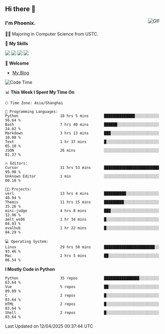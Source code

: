 ## Hi there 👋
<img align="right" alt="GIF" src="https://raw.githubusercontent.com/JoeyBling/JoeyBling/master/pic/pusheencode.gif" />

### I'm Phoenix.

👨‍🎓 Majoring in Computer Science from USTC.

🌟 **My Skills**

![](https://img.shields.io/badge/-Python-3e74a2?style=flat-square&logo=Python&logoColor=fff)
![](https://img.shields.io/badge/-C++-9f62a5?style=flat&logo=cplusplus&logoColor=white)
![](https://img.shields.io/badge/-Linux-185886?style=flat-square&logo=Linux&logoColor=fff)
![](https://img.shields.io/badge/-Rust-ff4136?style=flat-square&logo=Rust&logoColor=fff)

💬 **Welcome**

- [My Blog](https://ysy-phoenix.github.io/)

<!--START_SECTION:waka-->
![Code Time](http://img.shields.io/badge/Code%20Time-1%2C396%20hrs%2010%20mins-blue)

📊 **This Week I Spent My Time On** 

```text
🕑︎ Time Zone: Asia/Shanghai

💬 Programming Languages: 
Python                   18 hrs 5 mins       ██████████████░░░░░░░░░░░   56.64 % 
Bash                     7 hrs 40 mins       ██████░░░░░░░░░░░░░░░░░░░   24.02 % 
Markdown                 3 hrs 13 mins       ███░░░░░░░░░░░░░░░░░░░░░░   10.08 % 
Text                     1 hr 37 mins        █░░░░░░░░░░░░░░░░░░░░░░░░   05.10 % 
JSON                     26 mins             ░░░░░░░░░░░░░░░░░░░░░░░░░   01.37 % 

🔥 Editors: 
Cursor                   31 hrs 53 mins      █████████████████████████   99.90 % 
Unknown Editor           1 min               ░░░░░░░░░░░░░░░░░░░░░░░░░   00.10 % 

🐱‍💻 Projects: 
verl                     13 hrs 4 mins       ██████████░░░░░░░░░░░░░░░   40.94 % 
Themis                   11 hrs 15 mins      █████████░░░░░░░░░░░░░░░░   35.26 % 
mini-judge               4 hrs 8 mins        ███░░░░░░░░░░░░░░░░░░░░░░   12.96 % 
amlt_ws06                1 hr 34 mins        █░░░░░░░░░░░░░░░░░░░░░░░░   04.93 % 
evalhub                  1 hr 22 mins        █░░░░░░░░░░░░░░░░░░░░░░░░   04.29 % 

💻 Operating System: 
Linux                    29 hrs 50 mins      ███████████████████████░░   93.46 % 
Mac                      2 hrs 5 mins        ██░░░░░░░░░░░░░░░░░░░░░░░   06.54 % 
```

**I Mostly Code in Python** 

```text
Python                   35 repos            ████████████████░░░░░░░░░   63.64 % 
Vue                      5 repos             ██░░░░░░░░░░░░░░░░░░░░░░░   09.09 % 
C                        2 repos             █░░░░░░░░░░░░░░░░░░░░░░░░   03.64 % 
HTML                     2 repos             █░░░░░░░░░░░░░░░░░░░░░░░░   03.64 % 
Shell                    2 repos             █░░░░░░░░░░░░░░░░░░░░░░░░   03.64 % 
```




 Last Updated on 12/04/2025 00:37:44 UTC
<!--END_SECTION:waka-->

<!--
**ysy-phoenix/ysy-phoenix** is a ✨ _special_ ✨ repository because its `README.md` (this file) appears on your GitHub profile.

Here are some ideas to get you started:

- 🔭 I’m currently working on ...
- 🌱 I’m currently learning ...
- 👯 I’m looking to collaborate on ...
- 🤔 I’m looking for help with ...
- 💬 Ask me about ...
- 📫 How to reach me: ...
- 😄 Pronouns: ...
- ⚡ Fun fact: ...
-->
